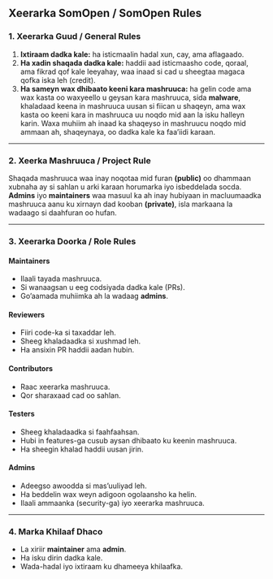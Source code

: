 ## **Xeerarka SomOpen / SomOpen Rules**

### **1. Xeerarka Guud / General Rules**

1. **Ixtiraam dadka kale:** ha isticmaalin hadal xun, cay, ama aflagaado.
2. **Ha xadin shaqada dadka kale:** haddii aad isticmaasho code, qoraal, ama fikrad qof kale leeyahay, waa inaad si cad u sheegtaa magaca qofka iska leh (credit).
3. **Ha sameyn wax dhibaato keeni kara mashruuca:** ha gelin code ama wax kasta oo waxyeello u geysan kara mashruuca, sida **malware**, khaladaad keena in mashruuca uusan si fiican u shaqeyn, ama wax kasta oo keeni kara in mashruuca uu noqdo mid aan la isku halleyn karin. Waxa muhiim ah inaad ka shaqeyso in mashruucu noqdo mid ammaan ah, shaqeynaya, oo dadka kale ka faa’iidi karaan.

---

### **2. Xeerka Mashruuca / Project Rule**
Shaqada mashruuca waa inay noqotaa mid furan **(public)** oo dhammaan xubnaha ay si sahlan u arki karaan horumarka iyo isbeddelada socda.
**Admins** iyo **maintainers** waa masuul ka ah inay hubiyaan in macluumaadka mashruuca aanu ku xirnayn dad kooban **(private)**, isla markaana la wadaago si daahfuran oo hufan.

---

### **3. Xeerarka Doorka / Role Rules**

#### **Maintainers**

* Ilaali tayada mashruuca.
* Si wanaagsan u eeg codsiyada dadka kale (PRs).
* Go’aamada muhiimka ah la wadaag **admins**.

#### **Reviewers**

* Fiiri code-ka si taxaddar leh.
* Sheeg khaladaadka si xushmad leh.
* Ha ansixin PR haddii aadan hubin.

#### **Contributors**

* Raac xeerarka mashruuca.
* Qor sharaxaad cad oo sahlan.

#### **Testers**

* Sheeg khaladaadka si faahfaahsan.
* Hubi in features-ga cusub aysan dhibaato ku keenin mashruuca.
* Ha sheegin khalad haddii uusan jirin.


#### **Admins**

* Adeegso awoodda si mas’uuliyad leh.
* Ha beddelin wax weyn adigoon ogolaansho ka helin.
* Ilaali ammaanka (security-ga) iyo xeerarka mashruuca.
---

### **4. Marka Khilaaf Dhaco**

* La xiriir **maintainer** ama **admin**.
* Ha isku dirin dadka kale.
* Wada-hadal iyo ixtiraam ku dhameeya khilaafka.
